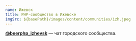 ```yaml
---
name: Ижевск
title: PHP-сообщество в Ижевске
imgSrc: ${basePath}/images/content/communities/izh.jpeg
---
```


**[@beerphp_izhevsk](https://t.me/beerphp_izhevsk)** — чат городского сообщества.
